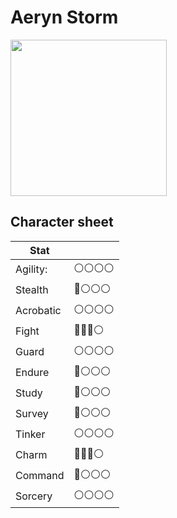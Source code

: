 # Aeryn Storm

<img src="https://user-images.githubusercontent.com/732505/228375173-3b7775e0-afe0-440a-bfaf-d33c30124518.png" width=250 />


## Character sheet

| Stat      |              |
| --------- | ------------ |
| Agility:  | ⚪️⚪️⚪️⚪️ |
| Stealth   | 🔴⚪️⚪️⚪️ |
| Acrobatic | ⚪️⚪️⚪️⚪️ |
| Fight     | 🔴🔴🔴⚪️ |
| Guard     | ⚪️⚪️⚪️⚪️ |
| Endure    | 🔴⚪️⚪️⚪️ |
| Study     | 🔴⚪️⚪️⚪️ |
| Survey    | 🔴⚪️⚪️⚪️ |
| Tinker    | ⚪️⚪️⚪️⚪️ |
| Charm     | 🔴🔴🔴⚪️ |
| Command   | 🔴⚪️⚪️⚪️ |
| Sorcery   | ⚪️⚪️⚪️⚪️ |
